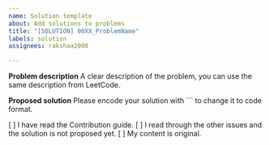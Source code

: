 ```yaml
---
name: Solution template
about: Add solutions to problems
title: "[SOLUTION] 00XX_ProblemName"
labels: solution
assignees: rakshaa2000

---
```


**Problem description**
A clear description of the problem, you can use the same description from LeetCode.

**Proposed solution**
Please encode your solution with ``` to change it to code format.

[ ] I have read the Contribution guide.
[ ] I read through the other issues and the solution is not proposed yet.
[ ] My content is original.
